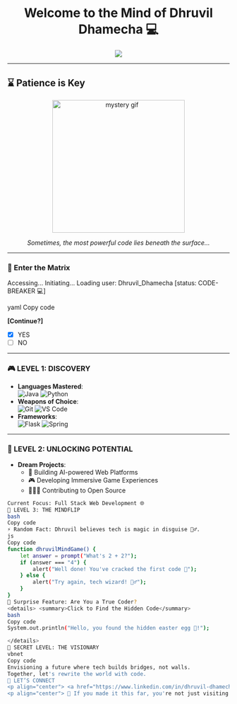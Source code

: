 <h1 align="center"> Welcome to the Mind of Dhruvil Dhamecha 💻 </h1>

<p align="center">
  <img src="https://readme-typing-svg.herokuapp.com?color=%23FF5733&size=24&center=true&vCenter=true&width=450&lines=Loading+Secrets...;Unveiling+Genius...;Mind+Blown+%F0%9F%94%A5" />
</p>

---

## ⌛ Patience is Key
<p align="center">
  <img src="https://media.giphy.com/media/3oEjI6SIIHBdRxXI40/giphy.gif" alt="mystery gif" width="300"/>
</p>

<p align="center">
  <i>Sometimes, the most powerful code lies beneath the surface...</i>
</p>

---

### 🧠 Enter the Matrix

Accessing... Initiating... Loading user: Dhruvil_Dhamecha [status: CODE-BREAKER 💻]

yaml
Copy code

**[Continue?]**  
- [x] YES  
- [ ] NO  

---

### 🎮 LEVEL 1: DISCOVERY
- **Languages Mastered**:  
  ![Java](https://img.shields.io/badge/-Java-%23FF5733?style=flat&logo=java&logoColor=white) 
  ![Python](https://img.shields.io/badge/-Python-%233776AB?style=flat&logo=python&logoColor=white)  
- **Weapons of Choice**:  
  ![Git](https://img.shields.io/badge/-Git-F05032?style=flat&logo=git&logoColor=white) 
  ![VS Code](https://img.shields.io/badge/-VSCode-007ACC?style=flat&logo=visual-studio-code&logoColor=white)  
- **Frameworks**:  
  ![Flask](https://img.shields.io/badge/-Flask-000000?style=flat&logo=flask&logoColor=white) 
  ![Spring](https://img.shields.io/badge/-Spring-6DB33F?style=flat&logo=spring&logoColor=white)

---

### 🎯 LEVEL 2: UNLOCKING POTENTIAL
- **Dream Projects**:  
  - 🌟 Building AI-powered Web Platforms  
  - 🎮 Developing Immersive Game Experiences  
  - 🧑‍🤝‍🧑 Contributing to Open Source

```bash
Current Focus: Full Stack Web Development 🌐
🔮 LEVEL 3: THE MINDFLIP
bash
Copy code
⚡ Random Fact: Dhruvil believes tech is magic in disguise 🧙‍♂️.
js
Copy code
function dhruvilMindGame() {
    let answer = prompt("What's 2 + 2?");
    if (answer === "4") {
        alert("Well done! You've cracked the first code 🧠");
    } else {
        alert("Try again, tech wizard! 🧙‍♂️");
    }
}
🎁 Surprise Feature: Are You a True Coder?
<details> <summary>Click to Find the Hidden Code</summary>
bash
Copy code
System.out.println("Hello, you found the hidden easter egg 🥚!");

</details>
👀 SECRET LEVEL: THE VISIONARY
vbnet
Copy code
Envisioning a future where tech builds bridges, not walls.
Together, let's rewrite the world with code.
💬 LET’S CONNECT
<p align="center"> <a href="https://www.linkedin.com/in/dhruvil-dhamecha/" target="_blank"> <img alt="LinkedIn" src="https://img.shields.io/badge/LinkedIn-%230077B5.svg?style=flat&logo=linkedin&logoColor=white" /> </a> <a href="https://github.com/dhruvil-84" target="_blank"> <img alt="GitHub" src="https://img.shields.io/badge/GitHub-%2312100E.svg?style=flat&logo=github&logoColor=white" /> </a> </p>
<p align="center"> 👾 If you made it this far, you're not just visiting my profile, you're exploring it. Welcome to the mind of a coder. 💻 </p> ```
